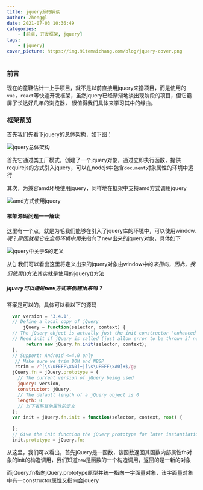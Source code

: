 ```yaml
---
title: jquery源码解读
author: Zhenggl
date: 2021-07-03 10:36:49
categories:
    - [前端, 开发框架, jquery]
tags:
    - [jquery]
cover_picture: https://img.91temaichang.com/blog/jquery-cover.png
---
```


### 前言
现在的童鞋估计一上手项目，就不是以前直接用jquery来撸项目，而是使用的`vue`，`react`等快速开发框架，虽然jquery已经渐渐地淡出现阶段的项目，但它霸屏了长达好几年的浏览器，
很值得我们具体来学习其中的缘由。

### 框架预览
首先我们先看下jquery的总体架构，如下图：

![jquery总体架构](https://img.91temaichang.com/blog/jquery-total-structure.png)

首先它通过类工厂模式，创建了一个jquery对象，通过立即执行函数，提供requirejs的方式引入jquery，可以在nodejs中包含`document`对象属性的环境中运行

其次，为兼容amd环境使用jquery，同样地在框架中支持amd方式调用jquery

![amd方式使用jquery](https://img.91temaichang.com/blog/jquery-amd-use.png)

#### 框架源码问题一一解读

这里有一个点，就是为毛我们能够在引入了jquery库的环境中，可以使用window.$呢？原因就是它在全局环境中用$来指向了new出来的jquery对象，具体如下

![jquery中关于$的定义](https://img.91temaichang.com/blog/jquery-%24-defined.png)

从👆 我们可以看出这里将定义出来的jquery对象由window中的$来指向，因此，我们使用$()方法其实就是使用的jquery()方法

##### jquery可以通过new方式来创建出来吗？
答案是可以的，具体可以看以下的源码

```javascript
  var version = '3.4.1',
  // Define a local copy of jQuery
      jQuery = function(selector, context) {
  // The jQuery object is actually just the init constructor 'enhanced'
  // Need init if jQuery is called (just allow error to be thrown if not included)
       return new jQuery.fn.init(selector, context);
  },
  // Support: Android <=4.0 only
   // Make sure we trim BOM and NBSP
   rtrim = /^[\s\uFEFF\xA0]+|[\s\uFEFF\xA0]+$/g;
  jQuery.fn = jQuery.prototype = {
  	// The current version of jQuery being used
    jquery: version,
    constructor: jQuery,
    // The default length of a jQuery object is 0
    length: 0
    // 以下省略其他属性的定义
  };
  var init = jQuery.fn.init = function(selector, context, root) {
  	
  };
  // Give the init function the jQuery prototype for later instantiation
  init.prototype = jQuery.fn;
```
从这里，我们可以看出，首先jQuery是一函数，该函数返回其函数内部属性fn对象的init的构造调用，我们知道`new`是函数的一个构造调用，返回的是一新的对象

而jQuery.fn指向jQuery.prototype原型并统一指向一字面量对象，该字面量对象中有一constructor属性又指向会jquery
